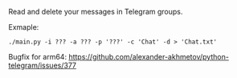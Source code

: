 Read and delete your messages in Telegram groups.

Exmaple:

    ./main.py -i ??? -a ??? -p '???' -c 'Chat' -d > 'Chat.txt'

Bugfix for arm64: https://github.com/alexander-akhmetov/python-telegram/issues/377
